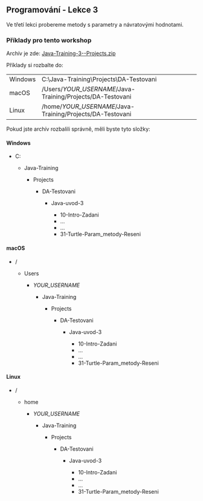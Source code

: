 ---
---
Programování - Lekce 3
----------------------

Ve třetí lekci probereme metody s parametry a návratovými hodnotami.



### Příklady pro tento workshop

Archív je zde:
[Java-Training-3--Projects.zip](/data/2021-podzim/da-java-brno/Java-Training-3--Projects.zip)


Příklady si rozbalte do:

<table class="column-1-right-align">
    <tr>
        <td>Windows</td>
        <td>C:\Java-Training\Projects\DA-Testovani</td>
    </tr>
    <tr>
        <td>macOS</td>
        <td>/Users/<i>YOUR_USERNAME</i>/Java-Training/Projects/DA-Testovani</td>
    </tr>
    <tr>
        <td>Linux</td>
        <td>/home/<i>YOUR_USERNAME</i>/Java-Training/Projects/DA-Testovani</td>
    </tr>
</table>


Pokud jste archív rozbalili správně, měli byste tyto složky:

#### Windows

<ul class="filesystem-tree">
    <li>C:</li>
    <ul>
        <li>Java-Training</li>
        <ul>
            <li>Projects</li>
            <ul>
                <li>DA-Testovani</li>
                <ul>
                    <li>Java-uvod-3</li>
                    <ul>
                        <li>10-Intro-Zadani</li>
                        <li>...</li>
                        <li>...</li>
                        <li>31-Turtle-Param_metody-Reseni</li>
                    </ul>
                </ul>
            </ul>
        </ul>
    </ul>
</ul>


#### macOS

<ul class="filesystem-tree">
    <li>/</li>
    <ul>
        <li>Users</li>
        <ul>
            <li><i>YOUR_USERNAME</i></li>
            <ul>
                <li>Java-Training</li>
                <ul>
                    <li>Projects</li>
                    <ul>
                        <li>DA-Testovani</li>
                        <ul>
                            <li>Java-uvod-3</li>
                            <ul>
                                <li>10-Intro-Zadani</li>
                                <li>...</li>
                                <li>...</li>
                                <li>31-Turtle-Param_metody-Reseni</li>
                            </ul>
                        </ul>
                    </ul>
                </ul>
            </ul>
        </ul>
    </ul>
</ul>


#### Linux

<ul class="filesystem-tree">
    <li>/</li>
    <ul>
        <li>home</li>
        <ul>
            <li><i>YOUR_USERNAME</i></li>
            <ul>
                <li>Java-Training</li>
                <ul>
                    <li>Projects</li>
                    <ul>
                        <li>DA-Testovani</li>
                        <ul>
                            <li>Java-uvod-3</li>
                            <ul>
                                <li>10-Intro-Zadani</li>
                                <li>...</li>
                                <li>...</li>
                                <li>31-Turtle-Param_metody-Reseni</li>
                            </ul>
                        </ul>
                    </ul>
                </ul>
            </ul>
        </ul>
    </ul>
</ul>
